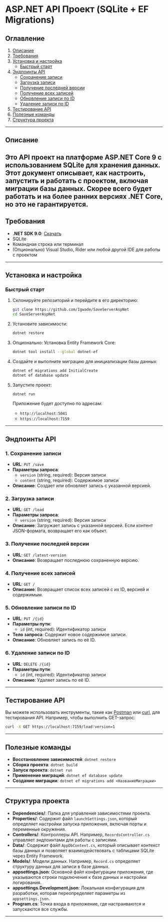 
# ASP.NET API Проект (SQLite + EF Migrations)

## Оглавление

1. [Описание](#описание)
2. [Требования](#требования)
3. [Установка и настройка](#установка-и-настройка)
    - [Быстрый старт](#быстрый-старт)
6. [Эндпоинты API](#эндпоинты-api)
    - [Сохранение записи](#1-сохранение-записи)
    - [Загрузка записи](#2-загрузка-записи)
    - [Получение последней версии](#3-получение-последней-версии)
    - [Получение всех записей](#4-получение-всех-записей)
    - [Обновление записи по ID](#5-обновление-записи-по-id)
    - [Удаление записи по ID](#6-удаление-записи-по-id)
7. [Тестирование API](#тестирование-api)
8. [Полезные команды](#полезные-команды)
9. [Структура проекта](#структура-проекта)

---

## Описание

Это API проект на платформе ASP.NET Core 9 с использованием SQLite для хранения данных. Этот документ описывает, как настроить, запустить и работать с проектом, включая миграции базы данных.
Скорее всего будет работать и на более ранних версиях .NET Core, но это не гарантируется.
---

## Требования

- **.NET SDK 9.0**: [Скачать](https://dotnet.microsoft.com/download)
- SQLite
- Командная строка или терминал
- (Опционально) Visual Studio, Rider или любой другой IDE для работы с проектом

---

## Установка и настройка

### Быстрый старт

1. Склонируйте репозиторий и перейдите в его директорию:

   ```bash
   git clone https://github.com/Igwade/SaveServerAspNet
   cd SaveServerAspNet
   ```

2. Установите зависимости:

   ```bash
   dotnet restore
   ```
3. Опционально: Установка Entity Framework Core:

   ```bash
   dotnet tool install --global dotnet-ef
   ```

4. Создайте и выполните миграцию для инициализации базы данных:

   ```bash
   dotnet ef migrations add InitialCreate
   dotnet ef database update
   ```

5. Запустите проект:

   ```bash
   dotnet run
   ```

   Приложение будет доступно по адресам:
    - `http://localhost:5041`
    - `https://localhost:7159`

---

## Эндпоинты API

### 1. Сохранение записи
- **URL**: `PUT /save`
- **Параметры запроса**:
    - `version` (string, required): Версия записи
    - `content` (string, required): Содержимое записи
- **Описание**: Создает или обновляет запись с указанной версией.

### 2. Загрузка записи
- **URL**: `GET /load`
- **Параметры запроса**:
    - `version` (string, required): Версия записи
- **Описание**: Загружает запись с указанной версией. Если контент JSON-формата, возвращает его как объект.

### 3. Получение последней версии
- **URL**: `GET /latest-version`
- **Описание**: Возвращает последнюю сохраненную версию.

### 4. Получение всех записей
- **URL**: `GET /`
- **Описание**: Возвращает список всех записей с их ID, версией и содержимым.

### 5. Обновление записи по ID
- **URL**: `PUT /{id}`
- **Параметры пути**:
    - `id` (int, required): Идентификатор записи
- **Тело запроса**: Содержит новое содержимое записи.
- **Описание**: Обновляет запись по её ID.

### 6. Удаление записи по ID
- **URL**: `DELETE /{id}`
- **Параметры пути**:
    - `id` (int, required): Идентификатор записи
- **Описание**: Удаляет запись по её ID.

---

## Тестирование API

Вы можете использовать инструменты, такие как [Postman](https://www.postman.com/) или [curl](https://curl.se/), для тестирования API. Например, чтобы выполнить GET-запрос:

```bash
curl -X GET https://localhost:7159/load?version=1
```

---

## Полезные команды

- **Восстановление зависимостей**: `dotnet restore`
- **Сборка проекта**: `dotnet build`
- **Запуск проекта**: `dotnet run`
- **Применение миграций**: `dotnet ef database update`
- **Создание миграции**: `dotnet ef migrations add <НазваниеМиграции>`

---

## Структура проекта

- **Dependencies/**: Папка для управления зависимостями проекта.
- **Properties/**: Содержит файл `launchSettings.json`, который определяет настройки запуска приложения, включая порты и переменные окружения.
- **Controllers/**: Контроллеры API. Например, `RecordsController.cs` управляет эндпоинтами для работы с записями.
- **Data/**: Содержит файл `AppDbContext.cs`, который описывает контекст базы данных и позволяет взаимодействовать с таблицами SQLite через Entity Framework.
- **Models/**: Модели данных. Например, `Record.cs` определяет структуру данных для записи в базе данных.
- **appsettings.json**: Основной файл конфигурации приложения, где указываются строки подключения к базе данных и настройки логирования.
- **appsettings.Development.json**: Локальная конфигурация для разработки, которая переопределяет параметры из `appsettings.json`.
- **Program.cs**: Точка входа в приложение, где настраиваются и запускаются все службы.

---
